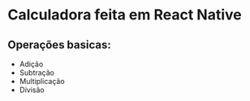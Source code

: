 # Calculadora feita em React Native

## Operações basicas:

- Adição
- Subtração
- Multiplicação
- Divisão
